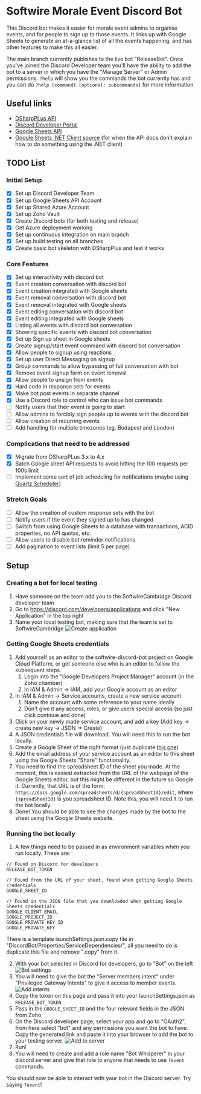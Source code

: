 # Softwire Morale Event Discord Bot

This Discord bot makes it easier for morale event admins to organise events, and for people to sign up to those events.
It links up with Google Sheets to generate an at-a-glance list of all the events happening, and has other features to make this all easier.

The main branch currently publishes to the live bot "ReleaseBot". Once you've joined the Discord Developer team you'll 
have the ability to add the bot to a server in which you have the "Manage Server" or Admin permissions. 
`?help` will show you the commands the bot currently has and you can do `?help [command] [optional: subcommands]` for more information.

## Useful links

* [DSharpPLus API](https://dsharpplus.github.io/)
* [Discord Developer Portal](https://discord.com/developers/applications)
* [Google Sheets API](https://developers.google.com/sheets/api/quickstart/dotnet)
* [Google Sheets .NET Client source](https://github.com/googleapis/google-api-dotnet-client/blob/master/Src/Generated/Google.Apis.Sheets.v4/Google.Apis.Sheets.v4.cs)
(for when the API docs don't explain how to do something using the .NET client)

## TODO List

### Initial Setup

- [x] Set up Discord Developer Team
- [x] Set up Google Sheets API Account
- [x] Set up Shared Azure Account
- [x] Set up Zoho Vault
- [x] Create Discord bots (for both testing and release)
- [x] Get Azure deployment working
- [x] Set up continuous integration on main branch
- [x] Set up build testing on all branches
- [x] Create basic bot skeleton with DSharpPlus and test it works

### Core Features

- [x] Set up interactivity with discord bot
- [x] Event creation conversation with discord bot
- [x] Event creation integrated with Google sheets
- [x] Event removal conversation with discord bot
- [x] Event removal integrated with Google sheets
- [x] Event editing conversation with discord bot
- [x] Event editing integrated with Google sheets
- [x] Listing all events with discord bot conversation
- [x] Showing specific events with discord bot conversation
- [x] Set up Sign up sheet in Google sheets
- [x] Create signup/start event command with discord bot conversation
- [x] Allow people to signup using reactions
- [x] Set up user Direct Messaging on signup
- [x] Group commands to allow bypassing of full conversation with bot
- [x] Remove event signup form on event removal
- [x] Allow people to unsign from events
- [x] Hard code in response sets for events
- [x] Make bot post events in separate channel
- [x] Use a Discord role to control who can issue bot commands
- [ ] Notify users that their event is going to start
- [ ] Allow admins to forcibly sign people up to events with the discord bot
- [ ] Allow creation of recurring events
- [ ] Add handling for multiple timezones (eg. Budapest and London)

### Complications that need to be addressed

- [x] Migrate from DSharpPLus 3.x to 4.x 
- [x] Batch Google sheet API requests to avoid hitting the 100 requests per 100s limit
- [ ] Implement some sort of job scheduling for notifications (maybe using [Quartz Scheduler](https://www.quartz-scheduler.net/))

### Stretch Goals

- [ ] Allow the creation of custom response sets with the bot
- [ ] Notify users if the event they signed up to has changed
- [ ] Switch from using Google Sheets to a database with transactions, ACID properties, no API quotas, etc.
- [ ] Allow users to disable bot reminder notifications
- [ ] Add pagination to event lists (limit 5 per page)
 
## Setup

### Creating a bot for local testing

1. Have someone on the team add you to the SoftwireCambridge Discord developer team
2. Go to https://discord.com/developers/applications and click "New Application" in the top right
3. Name your local testing bot, making sure that the team is set to SoftwireCambridge
![Create application](readme-pics/create-application.png)

### Getting Google Sheets credentials

1. Add yourself as an editor to the softwire-discord-bot project on Google Cloud Platform, or get someone else who is an
editor to follow the subsequent steps.
    1. Login into the "Google Developers Project Manager" account (in the Zoho chamber)
    2. In IAM & Admin -> IAM, add your Google account as an editor
2. In IAM & Admin -> Service accounts, create a new service account
    1. Name the account with some reference to your name ideally
    2. Don't give it any access, roles, or give users special access (so just click continue and done)
3. Click on your newly made service account, and add a key (Add key -> create new key -> JSON -> Create)
4. A JSON credentials file will download. You will need this to run the bot locally.
5. Create a Google Sheet of the right format (just duplicate [this one](https://docs.google.com/spreadsheets/d/1vhCdGV9ivLbPyoAME4flLYYgEJBb7QspksMfydEa1tc/edit?usp=sharing))
6. Add the email address of your service account as an editor to this sheet using the Google Sheets "Share"
functionality.
7. You need to find the spreadsheet ID of the sheet you made. At the moment, this is easiest extracted from the URL
of the webpage of the Google Sheets editor, but this might be different in the future so Google it. Currently,
that URL is of the form: `https://docs.google.com/spreadsheets/d/{spreadSheetId}/edit`, where `{spreadSheetId}` is
you spreadsheet ID. Note this, you will need it to run the bot locally.
8. Done! You should be able to see the changes made by the bot to the sheet using the Google Sheets website.

### Running the bot locally

1. A few things need to be passed in as environment variables when you run locally. These are:
```
// Found on Discord for developers
RELEASE_BOT_TOKEN

// Found from the URL of your sheet, found when getting Google Sheets credentials
GOOGLE_SHEET_ID

// Found in the JSON file that you downloaded when getting Google Sheets credentials
GOOGLE_CLIENT_EMAIL
GOOGLE_PROJECT_ID
GOOGLE_PRIVATE_KEY_ID
GOOGLE_PRIVATE_KEY
```

There is a template launchSettings.json.copy file in "DiscordBot/Properties/ServiceDependencies/", all you need to do is 
duplicate this file and remove ".copy" from it.

2. With your bot selected in Discord for developers, go to "Bot" on the left
![Bot settings](readme-pics/bot-settings.png)
3. You will need to give the bot the "Server members intent" under "Privileged Gateway Intents" to give it access to member events.
![Add intents](readme-pics/add-intents.png)
4. Copy the token on this page and pass it into your launchSettings.json as `RELEASE_BOT_TOKEN`
5. Pass in the `GOOGLE_SHEET_ID` and the four relevant fields in the JSON from Zoho
6. On the Discord developer page, select your app and go to "OAuth2", from here select "bot" and any permissions you want
the bot to have. Copy the generated link and paste it into your browser to add the bot to your testing server.
![Add to server](readme-pics/add-to-server.png)
7. Run!
8. You will need to create and add a role name "Bot Whisperer" in your discord server and give that role to anyone that needs to use `?event` commands.

You should now be able to interact with your bot in the Discord server. Try saying `?event`!
